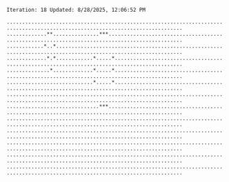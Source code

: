 `Iteration: 18 Updated: 8/28/2025, 12:06:52 PM`
<!-- GOL_START -->
`...............................................................................................................................`</br>
`.............**...............***..............................................................................................`</br>
`............*..*...............................................................................................................`</br>
`.............*.*............*.....*............................................................................................`</br>
`..............*.............*.....*............................................................................................`</br>
`............................*.....*............................................................................................`</br>
`...............................................................................................................................`</br>
`..............................***..............................................................................................`</br>
`...............................................................................................................................`</br>
`...............................................................................................................................`</br>
`...............................................................................................................................`</br>
`...............................................................................................................................`</br>
`...............................................................................................................................`</br>
<!-- GOL_END -->
